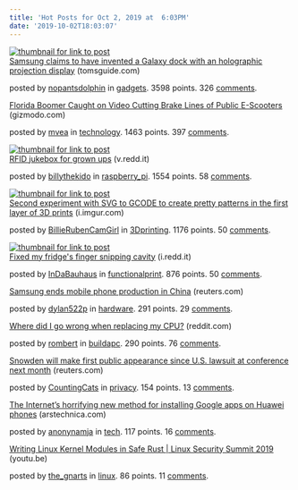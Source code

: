```yaml
---
title: 'Hot Posts for Oct 2, 2019 at  6:03PM'
date: '2019-10-02T18:03:07'
---
```

<article><a href='https://www.tomsguide.com/news/samsung-invents-a-galaxy-phone-dock-with-a-holographic-display'><img src='https://b.thumbs.redditmedia.com/AML_sLPVld5Wcv1PFWRbdFo97_OJrOSCHgyw-8_4eQE.jpg' alt='thumbnail for link to post'></a><div><a href='https://www.tomsguide.com/news/samsung-invents-a-galaxy-phone-dock-with-a-holographic-display'>Samsung claims to have invented a Galaxy dock with an holographic projection display</a> (tomsguide.com)<p>posted by <a href='https://www.reddit.com/user/nopantsdolphin'>nopantsdolphin</a> in <a href='https://www.reddit.com/r/gadgets'>gadgets</a>. 3598 points. 326 <a href='https://www.reddit.com/r/gadgets/comments/dc8fcu/samsung_claims_to_have_invented_a_galaxy_dock/'>comments</a>.</p></div></article>

<article><div><a href='https://gizmodo.com/florida-boomer-caught-on-video-cutting-brake-lines-of-p-1838691831'>Florida Boomer Caught on Video Cutting Brake Lines of Public E-Scooters</a> (gizmodo.com)<p>posted by <a href='https://www.reddit.com/user/mvea'>mvea</a> in <a href='https://www.reddit.com/r/technology'>technology</a>. 1463 points. 397 <a href='https://www.reddit.com/r/technology/comments/dc9108/florida_boomer_caught_on_video_cutting_brake/'>comments</a>.</p></div></article>

<article><a href='https://v.redd.it/i32ad1e4t3q31'><img src='https://b.thumbs.redditmedia.com/-bUec6NXWnwjVz311RWJ9090qLL5qCxt0clq6n6Fp-k.jpg' alt='thumbnail for link to post'></a><div><a href='https://v.redd.it/i32ad1e4t3q31'>RFID jukebox for grown ups</a> (v.redd.it)<p>posted by <a href='https://www.reddit.com/user/billythekido'>billythekido</a> in <a href='https://www.reddit.com/r/raspberry_pi'>raspberry_pi</a>. 1554 points. 58 <a href='https://www.reddit.com/r/raspberry_pi/comments/dc8fqx/rfid_jukebox_for_grown_ups/'>comments</a>.</p></div></article>

<article><a href='https://i.imgur.com/cIjNHc0.gifv'><img src='https://a.thumbs.redditmedia.com/buAjOE1CXF23VWnMhQuyY4r2cs0Nmr_1GKGGqIEBK10.jpg' alt='thumbnail for link to post'></a><div><a href='https://i.imgur.com/cIjNHc0.gifv'>Second experiment with SVG to GCODE to create pretty patterns in the first layer of 3D prints</a> (i.imgur.com)<p>posted by <a href='https://www.reddit.com/user/BillieRubenCamGirl'>BillieRubenCamGirl</a> in <a href='https://www.reddit.com/r/3Dprinting'>3Dprinting</a>. 1176 points. 50 <a href='https://www.reddit.com/r/3Dprinting/comments/dc8pa9/second_experiment_with_svg_to_gcode_to_create/'>comments</a>.</p></div></article>

<article><a href='https://i.redd.it/vx7i4ohff3q31.jpg'><img src='https://b.thumbs.redditmedia.com/Y1uiotQzVFYnmdCEcuwYRoNceqsJry-hf5u9cTBS7nA.jpg' alt='thumbnail for link to post'></a><div><a href='https://i.redd.it/vx7i4ohff3q31.jpg'>Fixed my fridge's finger snipping cavity</a> (i.redd.it)<p>posted by <a href='https://www.reddit.com/user/InDaBauhaus'>InDaBauhaus</a> in <a href='https://www.reddit.com/r/functionalprint'>functionalprint</a>. 876 points. 50 <a href='https://www.reddit.com/r/functionalprint/comments/dc7mri/fixed_my_fridges_finger_snipping_cavity/'>comments</a>.</p></div></article>

<article><div><a href='https://www.reuters.com/article/us-samsung-elec-china/samsung-ends-mobile-phone-production-in-china-idUSKBN1WH0LR'>Samsung ends mobile phone production in China</a> (reuters.com)<p>posted by <a href='https://www.reddit.com/user/dylan522p'>dylan522p</a> in <a href='https://www.reddit.com/r/hardware'>hardware</a>. 291 points. 29 <a href='https://www.reddit.com/r/hardware/comments/dcafia/samsung_ends_mobile_phone_production_in_china/'>comments</a>.</p></div></article>

<article><div><a href='https://www.reddit.com/r/buildapc/comments/dc9coj/where_did_i_go_wrong_when_replacing_my_cpu/'>Where did I go wrong when replacing my CPU?</a> (reddit.com)<p>posted by <a href='https://www.reddit.com/user/rombert'>rombert</a> in <a href='https://www.reddit.com/r/buildapc'>buildapc</a>. 290 points. 76 <a href='https://www.reddit.com/r/buildapc/comments/dc9coj/where_did_i_go_wrong_when_replacing_my_cpu/'>comments</a>.</p></div></article>

<article><div><a href='https://www.reuters.com/article/us-tech-snowden-idUSKBN1WH1JX'>Snowden will make first public appearance since U.S. lawsuit at conference next month</a> (reuters.com)<p>posted by <a href='https://www.reddit.com/user/CountingCats'>CountingCats</a> in <a href='https://www.reddit.com/r/privacy'>privacy</a>. 154 points. 13 <a href='https://www.reddit.com/r/privacy/comments/dcawre/snowden_will_make_first_public_appearance_since/'>comments</a>.</p></div></article>

<article><div><a href='https://arstechnica.com/gadgets/2019/10/the-internets-horrifying-new-method-for-installing-google-apps-on-huawei-phones/'>The Internet’s horrifying new method for installing Google apps on Huawei phones</a> (arstechnica.com)<p>posted by <a href='https://www.reddit.com/user/anonynamja'>anonynamja</a> in <a href='https://www.reddit.com/r/tech'>tech</a>. 117 points. 16 <a href='https://www.reddit.com/r/tech/comments/dcaqaa/the_internets_horrifying_new_method_for/'>comments</a>.</p></div></article>

<article><div><a href='https://youtu.be/RyY01fRyGhM'>Writing Linux Kernel Modules in Safe Rust | Linux Security Summit 2019</a> (youtu.be)<p>posted by <a href='https://www.reddit.com/user/the_gnarts'>the_gnarts</a> in <a href='https://www.reddit.com/r/linux'>linux</a>. 86 points. 11 <a href='https://www.reddit.com/r/linux/comments/dcbx9a/writing_linux_kernel_modules_in_safe_rust_linux/'>comments</a>.</p></div></article>

